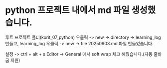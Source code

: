# python 프로젝트 내에서 md 파일 생성했습니다.

루트 프로젝트 폴더(korit_07_python) 우클릭 -> new -> directory -> learning_log 만들고, learning_log 우클릭 -> new -> file 20250903.md 파일 만들었습니다.

설정 -> ctrl + alt + s
Editor -> General 에서 soft wrap 체크 해줬습니다.(자동 줄바굼 지원)